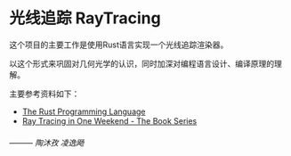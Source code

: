 # 光线追踪 RayTracing

这个项目的主要工作是使用Rust语言实现一个光线追踪渲染器。

以这个形式来巩固对几何光学的认识，同时加深对编程语言设计、编译原理的理解。

主要参考资料如下：
- [The Rust Programming Language](https://doc.rust-lang.org/book/title-page.html)
- [Ray Tracing in One Weekend - The Book Series](https://raytracing.github.io)

###### ——— 陶沐孜 凌逸飏
